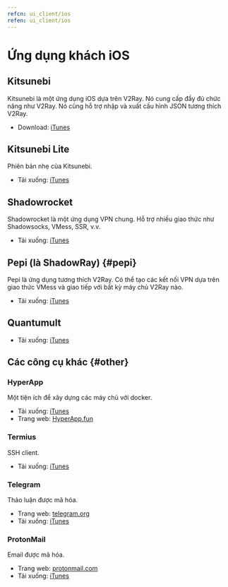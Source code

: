 ```yaml
---
refcn: ui_client/ios
refen: ui_client/ios
---
```

# Ứng dụng khách iOS

## Kitsunebi

Kitsunebi là một ứng dụng iOS dựa trên V2Ray. Nó cung cấp đầy đủ chức năng như V2Ray. Nó cũng hỗ trợ nhập và xuất cấu hình JSON tương thích V2Ray.

* Download: [iTunes](https://itunes.apple.com/us/app/kitsunebi-proxy-utility/id1446584073?mt=8)

## Kitsunebi Lite

Phiên bản nhẹ của Kitsunebi.

* Tải xuống: [iTunes](https://www.v2ray.com/itunes/us/kitsunebi-lite/id1387913765/)

## Shadowrocket

Shadowrocket là một ứng dụng VPN chung. Hỗ trợ nhiều giao thức như Shadowsocks, VMess, SSR, v.v.

* Tải xuống: [iTunes](https://www.v2ray.com/itunes/us/shadowrocket/id932747118/)

## Pepi (là ShadowRay) {#pepi}

Pepi là ứng dụng tương thích V2Ray. Có thể tạo các kết nối VPN dựa trên giao thức VMess và giao tiếp với bất kỳ máy chủ V2Ray nào.

* Tải xuống: [iTunes](https://www.v2ray.com/itunes/us/pepi/id1283082051/)

## Quantumult

* Tải xuống: [iTunes](https://www.v2ray.com/itunes/us/quantumult/id1252015438/)

## Các công cụ khác {#other}

### HyperApp

Một tiện ích để xây dựng các máy chủ với docker.

* Tải xuống: [iTunes](https://www.v2ray.com/itunes/us/hyperapp/id1179750280/)
* Trang web: [HyperApp.fun](https://www.hyperapp.fun/)

### Termius

SSH client.

* Tải xuống: [iTunes](https://www.v2ray.com/itunes/us/termius/id549039908/)

### Telegram

Thảo luận được mã hóa.

* Trang web: [telegram.org](https://telegram.org/)
* Tải xuống: [iTunes](https://www.v2ray.com/itunes/us/telegram-messenger/id686449807/)

### ProtonMail

Email được mã hóa.

* Trang web: [protonmail.com](https://protonmail.com/)
* Tải xuống: [iTunes](https://www.v2ray.com/itunes/us/protonmail-encrypted-email/id979659905/)